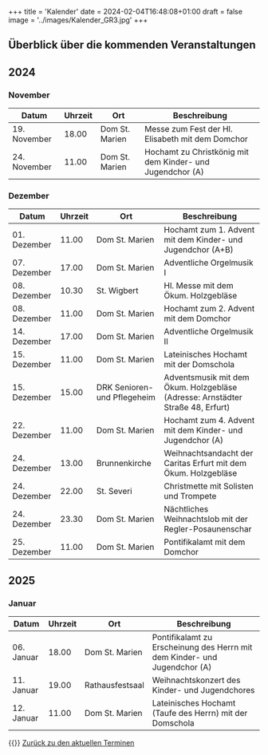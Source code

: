 +++
title = 'Kalender'
date = 2024-02-04T16:48:08+01:00
draft = false
image = '../images/Kalender_GR3.jpg'
+++

## Überblick über die kommenden Veranstaltungen

## 2024

### November

| Datum | Uhrzeit | Ort | Beschreibung |
|-------|---------|-----|--------------|
| 19. November | 18.00 | Dom St. Marien | Messe zum Fest der Hl. Elisabeth mit dem Domchor |
| 24. November | 11.00 | Dom St. Marien | Hochamt zu Christkönig mit dem Kinder- und Jugendchor (A) |


### Dezember

| Datum | Uhrzeit | Ort | Beschreibung |
|-------|---------|-----|--------------|
| 01. Dezember | 11.00 | Dom St. Marien | Hochamt zum 1. Advent mit dem Kinder- und Jugendchor (A+B) |
| 07. Dezember | 17.00 | Dom St. Marien | Adventliche Orgelmusik I |
| 08. Dezember | 10.30 | St. Wigbert | Hl. Messe mit dem Ökum. Holzgebläse |
| 08. Dezember | 11.00 | Dom St. Marien | Hochamt zum 2. Advent mit dem Domchor |
| 14. Dezember | 17.00 | Dom St. Marien | Adventliche Orgelmusik II |
| 15. Dezember | 11.00 | Dom St. Marien | Lateinisches Hochamt mit der Domschola |
| 15. Dezember | 15.00 | DRK Senioren- und Pflegeheim | Adventsmusik mit dem Ökum. Holzgebläse (Adresse: Arnstädter Straße 48, Erfurt) |
| 22. Dezember | 11.00 | Dom St. Marien | Hochamt zum 4. Advent mit dem Kinder- und Jugendchor (A) |
| 24. Dezember | 13.00 | Brunnenkirche | Weihnachtsandacht der Caritas Erfurt mit dem Ökum. Holzgebläse |
| 24. Dezember | 22.00 | St. Severi | Christmette mit Solisten und Trompete |
| 24. Dezember | 23.30 | Dom St. Marien | Nächtliches Weihnachtslob mit der Regler-Posaunenschar |
| 25. Dezember | 11.00 | Dom St. Marien | Pontifikalamt mit dem Domchor |

## 2025

### Januar

| Datum | Uhrzeit | Ort | Beschreibung |
|-------|---------|-----|--------------|
| 06. Januar | 18.00 | Dom St. Marien | Pontifikalamt zu Erscheinung des Herrn mit dem Kinder- und Jugendchor (A) |
| 11. Januar | 19.00 | Rathausfestsaal | Weihnachtskonzert des Kinder- und Jugendchores |
| 12. Januar | 11.00 | Dom St. Marien | Lateinisches Hochamt (Taufe des Herrn) mit der Domschola |


{{<icon class="fa fa-arrow-left">}}&nbsp;[Zurück zu den aktuellen Terminen](../#three)
